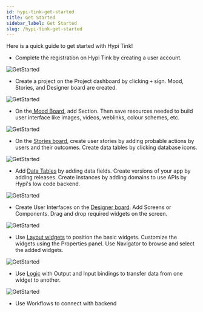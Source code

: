 ```yaml
---
id: hypi-tink-get-started
title: Get Started
sidebar_label: Get Started
slug: /hypi-tink-get-started
---
```


Here is a quick guide to get started with Hypi Tink!

* Complete the registration on Hypi Tink by creating a user account.

![GetStarted](/img/Get-Started-1.PNG)

* Create a project on the Project dashboard by clicking `+` sign. Mood, Stories, and Designer board are created.

![GetStarted](/img/Get-Started-2.PNG)

* On the[ Mood Board](hypi-tink-mood.md), add Section. Then save resources needed to build user interface like images, videos, weblinks, colour schemes, etc.

![GetStarted](/img/Get-Started-3.PNG)

* On the [Stories board](hypi-tink-stories.md), create user stories by adding probable actions by users and their outcomes. Create data tables by clicking database icons.

![GetStarted](/img/Get-Started-4.PNG)

* Add [Data Tables](data-tables.md) by adding data fields. Create versions of your app by adding releases. Create instances by adding domains to use APIs by Hypi's low code backend.

![GetStarted](/img/Get-Started-5.PNG)

* Create User Interfaces on the [Designer board](hypi-tink-designer.md). Add Screens or Components. Drag and drop required widgets on the screen.
 
 ![GetStarted](/img/Get-Started-6.PNG)

* Use [Layout widgets](widget-layout.md) to position the basic widgets. Customize the widgets using the Properties panel. Use Navigator to browse and select the added widgets.
 
![GetStarted](/img/Get-Started-7.PNG)

* Use [Logic](designer-logic.md) with Output and Input bindings to transfer data from one widget to another.

![GetStarted](/img/Get-Started-8.PNG)

* Use Workflows to connect with backend